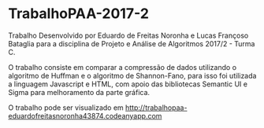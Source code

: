 # TrabalhoPAA-2017-2
Trabalho Desenvolvido por Eduardo de Freitas Noronha e Lucas Françoso Bataglia para a disciplina de Projeto e Análise de Algoritmos 2017/2 - Turma C.

  O trabalho consiste em comparar a compressão de dados utilizando o algoritmo de Huffman e o algoritmo de Shannon-Fano, para isso foi utilizada a linguagem Javascript e HTML, com apoio das bibliotecas Semantic UI e Sigma para melhoramento da parte gráfica.
  
  O trabalho pode ser visualizado em http://trabalhopaa-eduardofreitasnoronha43874.codeanyapp.com
